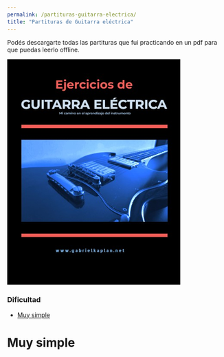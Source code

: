 ```yaml
---
permalink: /partituras-guitarra-electrica/
title: "Partituras de Guitarra eléctrica"
---
```


Podés descargarte todas las partituras que fui practicando en un pdf para que puedas leerlo offline.

![Ejercicios de guitarra eléctrica](/assets/images/libros/guitarra-electrica.jpg)

### Dificultad

- [Muy simple](#muy-simple)

# Muy simple

